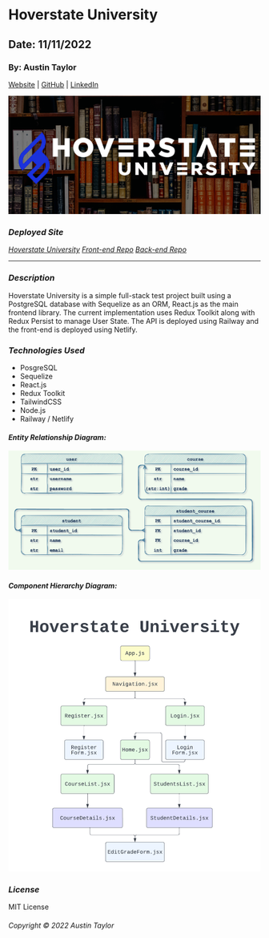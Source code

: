 # Hoverstate University

## Date: 11/11/2022

### By: Austin Taylor

[Website](https://wwww.austinrt.io) | [GitHub](https://github.com/austin-rt) | [LinkedIn](https://www.linkedin.com/in/austinrt/)

![Hoverstate University](./images/png/hoverstate_university_readme_banner.png)

### **_Deployed Site_**

_[Hoverstate University](https://hoverstate-university.netlify.app/)_
_[Front-end Repo](https://github.com/austin-rt/hoverstate-universit)_
_[Back-end Repo](https://github.com/austin-rt/hoverstate-university-api)_

---

### **_Description_**

Hoverstate University is a simple full-stack test project built using a PostgreSQL database with Sequelize as an ORM, React.js as the main frontend library. The current implementation uses Redux Toolkit along with Redux Persist to manage User State. The API is deployed using Railway and the front-end is deployed using Netlify.

### **_Technologies Used_**

- PosgreSQL
- Sequelize
- React.js
- Redux Toolkit
- TailwindCSS
- Node.js
- Railway / Netlify

#### **_Entity Relationship Diagram:_**

![Entity Relationship Diagram](./images/png/hoverstate_university_erd.png 'Entity Relationship Diagram')

#### **_Component Hierarchy Diagram:_**

![Component Hierarchy Diagram](./images/png/hoverstate_university_CHD.png 'Component Hierarchy Diagram')

### **_License_**

MIT License

###### Copyright &copy; 2022 Austin Taylor
